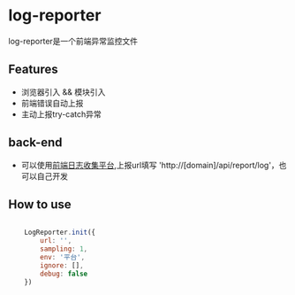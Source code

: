 # log-reporter
log-reporter是一个前端异常监控文件

## Features

- 浏览器引入 && 模块引入
- 前端错误自动上报
- 主动上报try-catch异常

## back-end

- 可以使用[前端日志收集平台](https://github.com/mostshow/log-reporter-platform),上报url填写 'http://[domain]/api/report/log'，也可以自己开发

## How to use

```javascript

    LogReporter.init({
        url: '',
        sampling: 1,
        env: '平台',
        ignore: [],
        debug: false
    })

```





